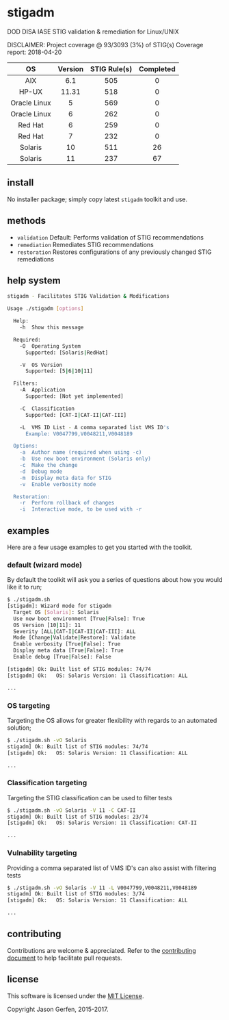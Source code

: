 # stigadm

DOD DISA IASE STIG validation & remediation for Linux/UNIX

DISCLAIMER: Project coverage @ 93/3093 (3%) of STIG(s)
Coverage report: 2018-04-20 

| OS            | Version   | STIG Rule(s)   | Completed |
| :---:         | :---:     | :---:          | :---:     |
| AIX           | 6.1       | 505            | 0         |
| HP-UX         | 11.31     | 518            | 0         |
| Oracle Linux  | 5         | 569            | 0         |
| Oracle Linux  | 6         | 262            | 0         |
| Red Hat       | 6         | 259            | 0         |
| Red Hat       | 7         | 232            | 0         |
| Solaris       | 10        | 511            | 26        |
| Solaris       | 11        | 237            | 67        |

## install ##
No installer package; simply copy latest `stigadm` toolkit and use.

## methods ##

* `validation`      Default: Performs validation of STIG recommendations
* `remediation`     Remediates STIG recommendations
* `restoration`     Restores configurations of any previously changed STIG remediations


## help system ##

```sh
stigadm - Facilitates STIG Validation & Modifications

Usage ./stigadm [options]

  Help:
    -h  Show this message

  Required:
    -O  Operating System
      Supported: [Solaris|RedHat]

    -V  OS Version
      Supported: [5|6|10|11]

  Filters:
    -A  Application
      Supported: [Not yet implemented]

    -C  Classification
      Supported: [CAT-I|CAT-II|CAT-III]

    -L  VMS ID List - A comma separated list VMS ID's
      Example: V0047799,V0048211,V0048189

  Options:
    -a  Author name (required when using -c)
    -b  Use new boot environment (Solaris only)
    -c  Make the change
    -d  Debug mode
    -m  Display meta data for STIG
    -v  Enable verbosity mode

  Restoration:
    -r  Perform rollback of changes
    -i  Interactive mode, to be used with -r

```

## examples ##
Here are a few usage examples to get you started with the toolkit.

### default (wizard mode)
By default the toolkit will ask you a series of questions about how you would like it to run;

```sh
$ ./stigadm.sh
[stigadm]: Wizard mode for stigadm
  Target OS [Solaris]: Solaris
  Use new boot environment [True|False]: True
  OS Version [10|11]: 11
  Severity [ALL|CAT-I|CAT-II|CAT-III]: ALL
  Mode [Change|Validate|Restore]: Validate
  Enable verbosity [True|False]: True
  Display meta data [True|False]: True
  Enable debug [True|False]: False

[stigadm] Ok: Built list of STIG modules: 74/74
[stigadm] Ok:   OS: Solaris Version: 11 Classification: ALL

...
```

### OS targeting
Targeting the OS allows for greater flexibility with regards to an automated solution;

```sh
$ ./stigadm.sh -vO Solaris
stigadm] Ok: Built list of STIG modules: 74/74
[stigadm] Ok:   OS: Solaris Version: 11 Classification: ALL

...
```

### Classification targeting
Targeting the STIG classification can be used to filter tests

```sh
$ ./stigadm.sh -vO Solaris -V 11 -C CAT-II
stigadm] Ok: Built list of STIG modules: 23/74
[stigadm] Ok:   OS: Solaris Version: 11 Classification: CAT-II

...
```

### Vulnability targeting
Providing a comma separated list of VMS ID's can also assist with filtering tests

```sh
$ ./stigadm.sh -vO Solaris -V 11 -L V0047799,V0048211,V0048189
stigadm] Ok: Built list of STIG modules: 3/74
[stigadm] Ok:   OS: Solaris Version: 11 Classification: ALL

...
```

## contributing ##

Contributions are welcome & appreciated. Refer to the [contributing document](https://github.com/jas-/stigadm/blob/master/CONTRIBUTING.md)
to help facilitate pull requests.

## license ##

This software is licensed under the [MIT License](https://github.com/jas-/stigadm/blob/master/LICENSE).

Copyright Jason Gerfen, 2015-2017.
